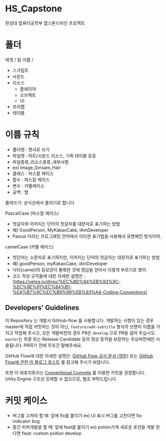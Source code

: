# HS_Capstone
한성대 컴퓨터공학부 캡스톤디자인 프로젝트

# 폴더 
에셋 / 팀 이름 /
- 스크립트
- 사운드
- 리소스
  - 플레이어
  - 오브젝트
  - UI
- 프리팹
- 테이블


# 이름 규칙
- 풀더명 : 명사로 쓰기
- 파일명 : 아트/사운드 리소스, 기획 테이블 등등
- 파일종류_리소스종류_세부사항
- ex) Image_Ginsam_Hair
- 클래스 : 파스칼 케이스
- 함수 : 파스칼 케이스
- 변수 : 카멜케이스
- 공백 : 탭

줄여쓰기: 상식선에서 줄이기로 합니다. 

PascalCase (파스칼 케이스)
- 첫글자와 이어지는 단어의 첫글자를 대문자로 표기하는 방법
- 예) GoodPerson, MyKakaoCake, IAmDeveloper
- Pascal 이라는 프로그래밍 언어에서 이러한 표기법을 사용해서 유명해진 방식이야.

camelCase (카멜 케이스)
- 첫단어는 소문자로 표기하지만, 이어지는 단어의 첫글자는 대문자로 표기하는 방법
- 예) goodPerson, myKakaoCake, iAmDeveloper
- 낙타(camel)의 등모양이 볼록한 것에 영감을 얻어서 이렇게 부르기로 했어.
- 코드 작성 규칙들에 대한 자세한 설명은 : [https://velog.io/@rex/%EC%BD%94%EB%93%9C-%EC%9E%91%EC%84%B1-%EA%B7%9C%EC%B9%99%EB%93%A4-Coding-Conventions]

## Developers' Guidelines
이 Repository 는 개발시 GitHub-flow 를 사용합니다.
개발하는 사항이 있는 경우 master에 직접 커밋하는 것이 아닌, `feature/add-subtitle` 형식의 브랜치 이름을 가지고 작업해 주시고,
모든 개발버전의 경우 PR은 `develop` 으로 PR을 걸어 주십시오. `master`는 최종 또는 Release Candidate 등의 정상 동작을 보장하는 주요버전에만 사용됩니다.
PR하기 전에 무조건 말해주세요.

GitHub Flow에 대한 자세한 설명은: [GitHub Flow 공식 문서 (영문)](https://guides.github.com/introduction/flow/) 또는 [GitHub Flow에 관한 이 블로그 포스트](https://ujuc.github.io/2015/12/16/git-flow-github-flow-gitlab-flow/#github-flow) 를 참고해 주시기 바랍니다.

또한 이 레포지토리는 [Conventional Commits](https://www.conventionalcommits.org/en/v1.0.0/) 를 이용한 커밋을 권장합니다.  
Unity Engine 구조상 강제할 수 없으므로, 협조 부탁드립니다.

# 커밋 케이스
- 버그를 고쳐야 할 때: 앞에 fix를 붙이기 ex) UI 표시 버그를 고친다면 fix: indicator bug 
- 중간 피쳐개발을 할 때: 앞에 feat를 붙이기 ex) potion가게 새로운 포션을 개발 한다면 fieat: custom poition develop


